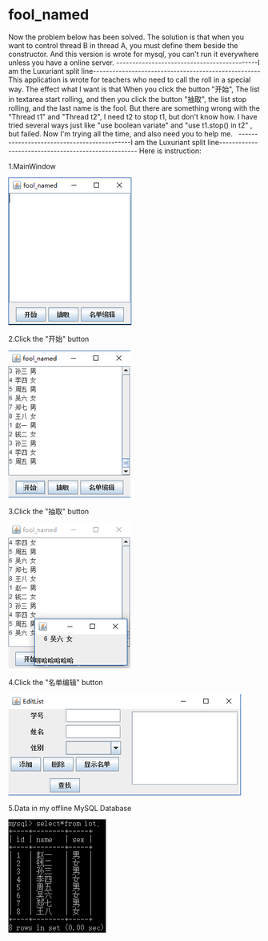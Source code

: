 # fool_named

Now the problem below has been solved.
The solution is that when you want to control thread B in thread A, you must define them beside the constructor.
And this version is wrote for mysql, you can't run it everywhere unless you have a online server.
   --------------------------------------------I am the Luxuriant split line----------------------------------------------------
This application is wrote for teachers who need to call the roll in a special way.
The effect what I want is that When you click the button "开始", The list in textarea start rolling, and then you click the button "抽取", the list stop rolling, and the last name is the fool.
But there are something wrong with the "Thread t1" and "Thread t2", I need t2 to stop t1, but don't know how. I have tried several ways just like "use boolean variate" and "use t1.stop() in t2" , but failed.
Now I'm trying all the time, and also need you to help me.
   --------------------------------------------I am the Luxuriant split line----------------------------------------------------
Here is instruction:

1.MainWindow

![image](./pic/MainWindow.png)

2.Click the "开始" button

![image](./pic/ClickStart.png)

3.Click the "抽取" button

![image](./pic/ClickSelect.png)

4.Click the "名单编辑" button

![image](./pic/EditList.png)

5.Data in my offline MySQL Database

![image](./pic/Data.png)
